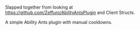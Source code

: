 Slapped together from looking at https://github.com/Zeffuro/AbilityAntsPlugin and Client Structs.

A simple Ability Ants plugin with manual cooldowns.
